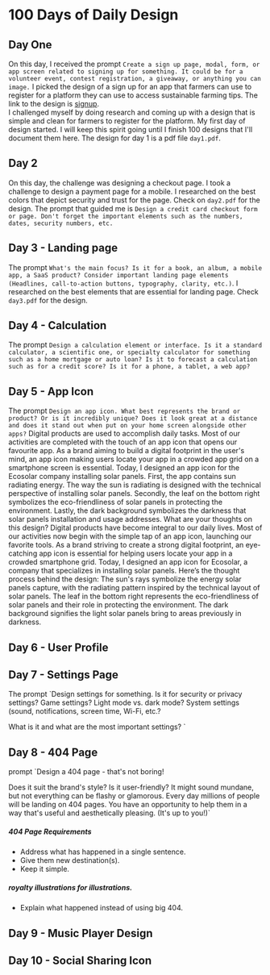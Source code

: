 # 100 Days of Daily Design

## Day One
On this day, I received the prompt `Create a sign up page, modal, form, or app screen related to signing up for something. It could be for a volunteer event, contest registration, a giveaway, or anything you can image.` I picked the design of a sign up for an app that farmers can use to register for a platform they can use to access sustainable farming tips. The link to the design is [signup](https://www.figma.com/design/O0qkG0enQDCPMfke4xMscL/100-Days-of-Design?node-id=4-2&t=FENlGPD70gdSZ130-1). <br>
I challenged myself by doing research and coming up with a design that is simple and clean for farmers to register for the platform. My first day of design started. I will keep this spirit going until I finish 100 designs that I'll document them here. The design for day 1 is a pdf file `day1.pdf`.
## Day 2
On this day, the challenge was designing a checkout page. I took a challenge to design a payment page for a mobile. I researched on the best colors that depict security and trust for the page.
Check on `day2.pdf` for the design. The prompt that guided me is `Design a credit card checkout form or page. Don't forget the important elements such as the numbers, dates, security numbers, etc.`

## Day 3 - Landing page
The prompt `What's the main focus? Is it for a book, an album, a mobile app, a SaaS product? Consider important landing page elements (Headlines, call-to-action buttons, typography, clarity, etc.)`. I researched on the best elements that are essential for landing page. Check `day3.pdf` for the design.
 ## Day 4 - Calculation
 The prompt `Design a calculation element or interface. Is it a standard calculator, a scientific one, or specialty calculator for something such as a home mortgage or auto loan? Is it to forecast a calculation such as for a credit score? Is it for a phone, a tablet, a web app?`
 ## Day 5 - App Icon
 The prompt `Design an app icon. What best represents the brand or product? Or is it incredibly unique? Does it look great at a distance and does it stand out when put on your home screen alongside other apps?`
 Digital products are used to accomplish daily tasks. Most of our activities are completed with the touch of an app icon that opens our favourite app. As a brand aiming to build a digital footprint in the user's mind, an app icon making users locate your app in a crowded app grid on a smartphone screen is essential. Today, I designed an app icon for the Ecosolar company installing solar panels. First, the app contains sun radiating energy. The way the sun is radiating is designed with the technical perspective of installing solar panels. Secondly, the leaf on the bottom right symbolizes the eco-friendliness of solar panels in protecting the environment. Lastly, the dark background symbolizes the darkness that solar panels installation and usage addresses. What are your thoughts on this design?
Digital products have become integral to our daily lives. Most of our activities now begin with the simple tap of an app icon, launching our favorite tools.
As a brand striving to create a strong digital footprint, an eye-catching app icon is essential for helping users locate your app in a crowded smartphone grid.
Today, I designed an app icon for Ecosolar, a company that specializes in installing solar panels. Here’s the thought process behind the design:
The sun's rays symbolize the energy solar panels capture, with the radiating pattern inspired by the technical layout of solar panels.
The leaf in the bottom right represents the eco-friendliness of solar panels and their role in protecting the environment.
The dark background signifies the light solar panels bring to areas previously in darkness.
## Day 6 - User Profile
## Day 7 - Settings Page
The prompt `Design settings for something. Is it for security or privacy settings? Game settings? Light mode vs. dark mode? System settings (sound, notifications, screen time, Wi-Fi, etc.? 
 
What is it and what are the most important settings? `
## Day 8 - 404 Page
prompt `Design a 404 page - that's not boring! 
 
Does it suit the brand's style? Is it user-friendly? It might sound mundane, but not everything can be flashy or glamorous. Every day millions of people will be landing on 404 pages. You have an opportunity to help them in a way that's useful and aesthetically pleasing. (It's up to you!)`
##### 404 Page Requirements
- Address what has happened in a single sentence.
- Give them new destination(s).
- Keep it simple.
##### royalty illustrations for illustrations.
- Explain what happened instead of using big 404.
## Day 9 - Music Player Design

## Day 10 - Social Sharing Icon


